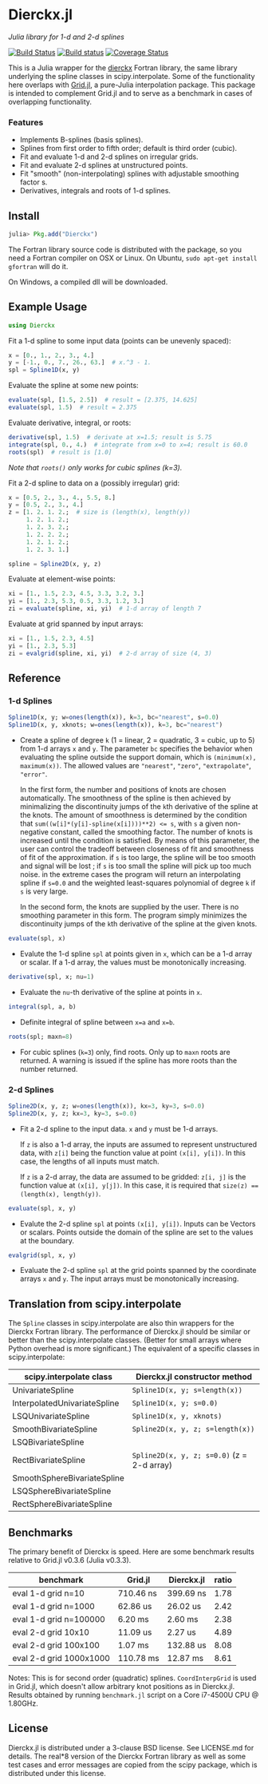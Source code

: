 Dierckx.jl
==========

*Julia library for 1-d and 2-d splines*

[![Build Status](https://img.shields.io/travis/kbarbary/Dierckx.jl.svg?style=flat-square&label=linux)](https://travis-ci.org/kbarbary/Dierckx.jl)
[![Build status](https://img.shields.io/appveyor/ci/kbarbary/dierckx-jl.svg?style=flat-square&label=windows)](https://ci.appveyor.com/project/kbarbary/dierckx-jl/branch/master)
[![Coverage Status](http://img.shields.io/coveralls/kbarbary/Dierckx.jl.svg?style=flat-square)](https://coveralls.io/r/kbarbary/Dierckx.jl?branch=master)

This is a Julia wrapper for the
[dierckx](http://www.netlib.org/dierckx/index.html) Fortran library,
the same library underlying the spline classes in scipy.interpolate.
Some of the functionality here overlaps with [Grid.jl](
https://github.com/timholy/Grid.jl), a pure-Julia interpolation
package. This package is intended to complement Grid.jl and to serve
as a benchmark in cases of overlapping functionality.

### Features

- Implements B-splines (basis splines).
- Splines from first order to fifth order; default is third order (cubic).
- Fit and evaluate 1-d and 2-d splines on irregular grids.
- Fit and evaluate 2-d splines at unstructured points.
- Fit "smooth" (non-interpolating) splines with adjustable smoothing factor s.
- Derivatives, integrals and roots of 1-d splines.


Install
-------

```julia
julia> Pkg.add("Dierckx")
```

The Fortran library source code is distributed with the package, so
you need a Fortran compiler on OSX or Linux. On Ubuntu,
`sudo apt-get install gfortran` will do it.

On Windows, a compiled dll will be downloaded.

Example Usage
-------------

```julia
using Dierckx
```

Fit a 1-d spline to some input data (points can be unevenly spaced):

```julia
x = [0., 1., 2., 3., 4.]
y = [-1., 0., 7., 26., 63.]  # x.^3 - 1.
spl = Spline1D(x, y)
```

Evaluate the spline at some new points:

```julia
evaluate(spl, [1.5, 2.5])  # result = [2.375, 14.625]
evaluate(spl, 1.5)  # result = 2.375
```

Evaluate derivative, integral, or roots:

```julia
derivative(spl, 1.5)  # derivate at x=1.5; result is 5.75
integrate(spl, 0., 4.)  # integrate from x=0 to x=4; result is 60.0
roots(spl)  # result is [1.0]
```

*Note that `roots()` only works for cubic splines (k=3).*

Fit a 2-d spline to data on a (possibly irregular) grid:

```julia
x = [0.5, 2., 3., 4., 5.5, 8.]
y = [0.5, 2., 3., 4.]
z = [1. 2. 1. 2.;  # size is (length(x), length(y))
     1. 2. 1. 2.;
     1. 2. 3. 2.;
     1. 2. 2. 2.;
     1. 2. 1. 2.;
     1. 2. 3. 1.]

spline = Spline2D(x, y, z)
```

Evaluate at element-wise points:

```julia
xi = [1., 1.5, 2.3, 4.5, 3.3, 3.2, 3.]
yi = [1., 2.3, 5.3, 0.5, 3.3, 1.2, 3.]
zi = evaluate(spline, xi, yi)  # 1-d array of length 7
```

Evaluate at grid spanned by input arrays:

```julia
xi = [1., 1.5, 2.3, 4.5]
yi = [1., 2.3, 5.3]
zi = evalgrid(spline, xi, yi)  # 2-d array of size (4, 3)
```


Reference
---------

### 1-d Splines

```julia
Spline1D(x, y; w=ones(length(x)), k=3, bc="nearest", s=0.0)
Spline1D(x, y, xknots; w=ones(length(x)), k=3, bc="nearest")
```

- Create a spline of degree `k` (1 = linear, 2 = quadratic, 3 = cubic,
  up to 5) from 1-d arrays `x` and `y`. The parameter `bc` specifies
  the behavior when evaluating the spline outside the support domain,
  which is `(minimum(x), maximum(x))`. The allowed values are
  `"nearest"`, `"zero"`, `"extrapolate"`, `"error"`.

  In the first form, the number and positions of knots are chosen
  automatically. The smoothness of the spline is then achieved by
  minimalizing the discontinuity jumps of the `k`th derivative of the
  spline at the knots. The amount of smoothness is determined by the
  condition that `sum((w[i]*(y[i]-spline(x[i])))**2) <= s`, with `s` a
  given non-negative constant, called the smoothing factor. The number
  of knots is increased until the condition is satisfied. By means of
  this parameter, the user can control the tradeoff between closeness
  of fit and smoothness of fit of the approximation.  if `s` is too
  large, the spline will be too smooth and signal will be lost ; if
  `s` is too small the spline will pick up too much noise. in the
  extreme cases the program will return an interpolating spline if
  `s=0.0` and the weighted least-squares polynomial of degree `k` if
  `s` is very large.

  In the second form, the knots are supplied by the user. There is no
  smoothing parameter in this form. The program simply minimizes the
  discontinuity jumps of the `k`th derivative of the spline at the
  given knots.

```julia
evaluate(spl, x)
```

- Evalute the 1-d spline `spl` at points given in `x`, which can be a
  1-d array or scalar. If a 1-d array, the values must be monotonically
  increasing.

```julia
derivative(spl, x; nu=1)
```

- Evaluate the `nu`-th derivative of the spline at points in `x`.

```julia
integral(spl, a, b)
```

-  Definite integral of spline between `x=a` and `x=b`.


```julia
roots(spl; maxn=8)
```

- For cubic splines (`k=3`) only, find roots. Only up to `maxn` roots
  are returned. A warning is issued if the spline has more roots than
  the number returned.


### 2-d Splines

```julia
Spline2D(x, y, z; w=ones(length(x)), kx=3, ky=3, s=0.0)
Spline2D(x, y, z; kx=3, ky=3, s=0.0)
```

- Fit a 2-d spline to the input data. `x` and `y` must be 1-d arrays.

  If `z` is also a 1-d array, the inputs are assumed to represent
  unstructured data, with `z[i]` being the function value at point
  `(x[i], y[i])`. In this case, the lengths of all inputs must match.

  If `z` is a 2-d array, the data are assumed to be gridded: `z[i, j]`
  is the function value at `(x[i], y[j])`. In this case, it is required
  that `size(z) == (length(x), length(y))`.

```julia
evaluate(spl, x, y)
```

- Evalute the 2-d spline `spl` at points `(x[i], y[i])`. Inputs can be
  Vectors or scalars. Points outside the domain of the spline are set to
  the values at the boundary.

```julia
evalgrid(spl, x, y)
```

- Evaluate the 2-d spline `spl` at the grid points spanned by the
  coordinate arrays `x` and `y`. The input arrays must be monotonically
  increasing.

Translation from scipy.interpolate
----------------------------------

The `Spline` classes in scipy.interpolate are also thin wrappers
for the Dierckx Fortran library. The performance of Dierckx.jl should
be similar or better than the scipy.interpolate classes. (Better for
small arrays where Python overhead is more significant.) The
equivalent of a specific classes in scipy.interpolate:

| scipy.interpolate class      | Dierckx.jl constructor method              |
| ---------------------------- | ------------------------------------------ |
| UnivariateSpline             | `Spline1D(x, y; s=length(x))`              |
| InterpolatedUnivariateSpline | `Spline1D(x, y; s=0.0)`                    |
| LSQUnivariateSpline          | `Spline1D(x, y, xknots)`                   |
| SmoothBivariateSpline        | `Spline2D(x, y, z; s=length(x))`           |
| LSQBivariateSpline           |                                            |
| RectBivariateSpline          | `Spline2D(x, y, z; s=0.0)` (z = 2-d array) |
| SmoothSphereBivariateSpline  |                                            |
| LSQSphereBivariateSpline     |                                            |
| RectSphereBivariateSpline    |                                            |


Benchmarks
----------

The primary benefit of Dierckx is speed. Here are some benchmark results
relative to Grid.jl v0.3.6 (Julia v0.3.3).

| benchmark               | Grid.jl    | Dierckx.jl | ratio |
|-------------------------|------------|------------|-------|
| eval 1-d grid n=10      |  710.46 ns |  399.69 ns |  1.78 |
| eval 1-d grid n=1000    |   62.86 us |   26.02 us |  2.42 |
| eval 1-d grid n=100000  |    6.20 ms |    2.60 ms |  2.38 |
| eval 2-d grid 10x10     |   11.09 us |    2.27 us |  4.89 |
| eval 2-d grid 100x100   |    1.07 ms |  132.88 us |  8.08 |
| eval 2-d grid 1000x1000 |  110.78 ms |   12.87 ms |  8.61 |

Notes: This is for second order (quadratic) splines. `CoordInterpGrid`
is used in Grid.jl, which doesn't allow arbitrary knot positions as in
Dierckx.jl. Results obtained by running `benchmark.jl` script on a
Core i7-4500U CPU @ 1.80GHz.


License
-------

Dierckx.jl is distributed under a 3-clause BSD license. See LICENSE.md
for details. The real*8 version of the Dierckx Fortran library as well as
some test cases and error messages are copied from the scipy package,
which is distributed under this license.
